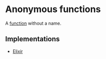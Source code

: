 # Anonymous functions

A [function](./functions.md) without a name.

## Implementations

- [Elixir][implementation-elixir]

[implementation-elixir]: ../../languages/elixir/exercises/concept/anonymous-functions/.docs/introduction.md
